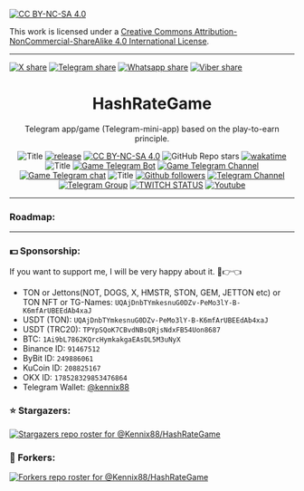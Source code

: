 [![CC BY-NC-SA 4.0][cc-by-nc-sa-image]][cc-by-nc-sa]

This work is licensed under a
[Creative Commons Attribution-NonCommercial-ShareAlike 4.0 International License][cc-by-nc-sa].

[cc-by-nc-sa]: http://creativecommons.org/licenses/by-nc-sa/4.0/
[cc-by-nc-sa-image]: https://licensebuttons.net/l/by-nc-sa/4.0/88x31.png
[cc-by-nc-sa-shield]: https://img.shields.io/badge/License-CC%20BY--NC--SA%204.0-lightgrey.svg?style=for-the-badge&color=0891b2&labelColor=1c1917

---

[![X share](https://img.shields.io/badge/share-blue?style=for-the-badge&color=0891b2&labelColor=1c1917&logo=x&logoColor=FFFFFF&label=X-twitter)](https://x.com/intent/tweet?text=Telegram%20app%2Fgame%20(Telegram-mini-app)%20based%20on%20the%20play-to-earn%20principle&url=https://github.com/Kennix88/HashRateGame/&hashtags=game,telegram,opensource,PlayToEarn,nx,nextjs,nestjs)
[![Telegram share](https://img.shields.io/badge/share-blue?style=for-the-badge&color=0891b2&labelColor=1c1917&logo=telegram&logoColor=26A5E4&label=Telegram)](https://t.me/share/url?text=Telegram%20app%2Fgame%20(Telegram-mini-app)%20based%20on%20the%20play-to-earn%20principle&url=https://github.com/Kennix88/HashRateGame/)
[![Whatsapp share](https://img.shields.io/badge/share-blue?style=for-the-badge&color=0891b2&labelColor=1c1917&logo=whatsapp&logoColor=25D366&label=Whatsapp)](whatsapp://send?text=Telegram%20app%2Fgame%20(Telegram-mini-app)%20based%20on%20the%20play-to-earn%20principle%20%20https://github.com/Kennix88/HashRateGame/)
[![Viber share](https://img.shields.io/badge/share-blue?style=for-the-badge&color=0891b2&labelColor=1c1917&logo=whatsapp&logoColor=7360F2&label=Viber)](viber://forward?text=Telegram%20app%2Fgame%20(Telegram-mini-app)%20based%20on%20the%20play-to-earn%20principle%20%20https://github.com/Kennix88/HashRateGame/)

<div align="center">

# HashRateGame
Telegram app/game (Telegram-mini-app) based on the play-to-earn principle.

![Title](https://img.shields.io/badge/Repository%3A-blue?style=for-the-badge&color=3C5280)
[![release](https://img.shields.io/github/package-json/v/Kennix88/HashRateGame?style=for-the-badge&color=0891b2&labelColor=1c1917)](https://github.com/Kennix88/HashRateGame/releases)
[![CC BY-NC-SA 4.0][cc-by-nc-sa-shield]][cc-by-nc-sa]
![GitHub Repo stars](https://img.shields.io/github/stars/Kennix88/HashRateGame?style=for-the-badge&color=0891b2&labelColor=1c1917)
[![wakatime](https://wakatime.com/badge/user/9268c051-c861-45cc-b927-3babf56c56d9/project/8ea93489-247b-4b6c-96db-f1013437caa0.svg?style=for-the-badge&color=0891b2&logoColor=1c1917)](https://github.com/Kennix88/HashRateGame)
![Title](https://img.shields.io/badge/HashRateGame%3A-blue?style=for-the-badge&color=3C5280)
[![Game Telegram Bot](https://img.shields.io/badge/earn-blue?style=for-the-badge&color=0891b2&labelColor=1c1917&logo=telegram&label=Bot)](https://t.me/https://t.me/HashRateGame_bot)
[![Game Telegram Channel](https://img.shields.io/endpoint?style=for-the-badge&color=0891b2&labelColor=1c1917&url=https%3A%2F%2Ftg.sumanjay.workers.dev%2FHashRateGame&label=Community)](https://t.me/https://t.me/HashRateGame)
[![Game Telegram chat](https://img.shields.io/endpoint?label=Chat&style=for-the-badge&color=0891b2&labelColor=1c1917&url=https%3A%2F%2Ftg.sumanjay.workers.dev%2FHashRateGame_chat)](https://t.me/HashRateGame_chat)
![Title](https://img.shields.io/badge/Me%3A-blue?style=for-the-badge&color=3C5280)
[![Github followers](https://img.shields.io/github/followers/Kennix88?logo=github&style=for-the-badge&color=0891b2&labelColor=1c1917)](https://www.github.com/Kennix88)
[![Telegram Channel](https://img.shields.io/endpoint?style=for-the-badge&color=0891b2&labelColor=1c1917&url=https%3A%2F%2Ftg.sumanjay.workers.dev%2Fkennixdev&label=Channel)](https://t.me/KennixDev)
[![Telegram Group](https://img.shields.io/endpoint?label=Group&style=for-the-badge&color=0891b2&labelColor=1c1917&url=https%3A%2F%2Ftg.sumanjay.workers.dev%2FKennixDevGroup)](https://t.me/KennixDevGroup)
[![TWITCH STATUS](https://img.shields.io/twitch/status/kennix88?style=for-the-badge&color=0891b2&labelColor=1c1917&logo=twitch&logoColor=9146FF)](https://www.twitch.tv/kennix88)
[![Youtube](https://img.shields.io/youtube/channel/views/UC5h06O3iKZZTI1puc0T2fLA?label=Youtube&style=for-the-badge&color=0891b2&labelColor=1c1917&logo=youtube&logoColor=FF0000)](https://www.youtube.com/@KennixDev)

</div>

---

### Roadmap:



---

### 💵 Sponsorship:
If you want to support me, I will be very happy about it. 🥺👉👈

- TON or Jettons(NOT, DOGS, X, HMSTR, STON, GEM, JETTON etc) or TON NFT or TG-Names: `UQAjDnbTYmkesnuG0DZv-PeMo3lY-B-K6mfArUBEEdAb4xaJ`
- USDT (TON): `UQAjDnbTYmkesnuG0DZv-PeMo3lY-B-K6mfArUBEEdAb4xaJ`
- USDT (TRC20): `TPYpSQoK7CBvdNBsQRjsNdxFB54Uon8687`
- BTC: `1Ai9bL7862KQrcHymkakgaEAsDL5M3uNyX`
- Binance ID: `91467512`
- ByBit ID: `249886061`
- KuCoin ID: `208825167`
- OKX ID: `178528329853476864`
- Telegram Wallet: [@kennix88](https://t.me/Kennix88)

### ⭐ Stargazers:
[![Stargazers repo roster for @Kennix88/HashRateGame](https://reporoster.com/stars/dark/Kennix88/HashRateGame)](https://github.com/Kennix88/HashRateGame/stargazers)
### 🍴 Forkers:
[![Forkers repo roster for @Kennix88/HashRateGame](https://reporoster.com/forks/dark/Kennix88/HashRateGame)](https://github.com/Kennix88/HashRateGame/network/members)
